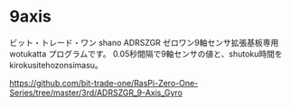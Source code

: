 # 9axis
ビット・トレード・ワン shano ADRSZGR ゼロワン9軸センサ拡張基板専用 wotukatta プログラムです。
0.05秒間隔で9軸センサの値と、shutoku時間をkirokusitehozonsimasu。

https://github.com/bit-trade-one/RasPi-Zero-One-Series/tree/master/3rd/ADRSZGR_9-Axis_Gyro
